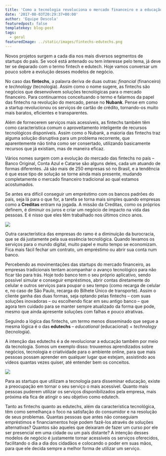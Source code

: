 ```yaml
---
title: 'Como a tecnologia revoluciona o mercado financeiro e a educação'
date: '2017-08-03T20:29:37+00:00'
author: 'Equipe Descola'
featuredpost: false
templatekey: blog-post
tags:
  - geral
featuredImage: ../static/images/fintechs-edutechs.png
---
```


Novos projetos surgem a cada dia nos mais diversos segmentos de startups do país. Se você está antenado ou tem interesse pelo tema, já deve ter se deparado com o termo fintech e edutech. Hoje vamos conversar um pouco sobre a evolução desses modelos de negócio.

No caso das **fintechs**, a palavra deriva de duas outras: _financial_ (financeiro) e _technology_ (tecnologia). Assim como o nome sugere, as fintechs são negócios que desenvolvem soluções tecnológicas para o mercado financeiro. Para continuarmos conceituando o termo e falarmos da papel das fintechs na revolução do mercado, pense no **Nubank**. Pense em como a startup revolucionou os serviços de cartão de crédito, tornando-os muito mais baratos, eficientes e transparentes.

Além de fornecerem serviços mais acessíveis, as fintechs também têm como característica comum o aproveitamento inteligente de recursos tecnológicos disponíveis. Assim como o Nubank, a maioria das fintechs traz alguma solução disruptiva para um problema recorrente, que aparentemente não tinha como ser consertado, utilizando basicamente recursos que já existiam, mas de maneira eficaz.

Vários nomes surgem com a evolução do mercado das fintechs no país – Banco Original, Conta Azul e Catarse são alguns deles, cada um atuando de formas diferentes. Já são mais de 250 empresas só no Brasil, e a tendência é que esse tipo de solução se torne ainda mais presente, mudando completamente o mercado financeiro tradicional ao qual estamos acostumados.

Se antes era difícil conseguir um empréstimo com os bancos padrões do país, seja lá para o que for, a tarefa se torna mais simples quando empresas como a **Creditas** entram na jogada. A missão da Creditas, como os próprios definem, é diminuir os juros e criar um negócio de impacto na vida das pessoas. E é nisso que eles têm trabalhado nos últimos cinco anos.

![](https://descola.org/drops/wp-content/uploads/2017/08/creditas3.png)

Outra característica das empresas do ramo é a diminuição da burocracia, que se dá justamente pela sua essência tecnológica. Quando levamos os serviços para o mundo digital, muito papel e muito tempo se economizam. Fica mais fácil fechar um contrato, um empréstimo ou abrir sua conta num banco.

Percebendo as movimentações das startups do mercado financeiro, as empresas tradicionais tentam acompanhar o avanço tecnológico para não ficar tão para trás. Hoje todo banco tem o seu próprio aplicativo, sendo possível simular e conseguir empréstimos, abrir contas diretamente do celular e outros serviços para poupar o seu tempo (como recarga de celular e, no caso de São Paulo, recarga do Bilhete Único de transporte). Assim o cliente ganha das duas formas, seja optando pelas fintechs – com suas soluções inovadoras – ou escolhendo ficar em seu antigo banco – que agora tem cuidado para se manter sempre atualizado da forma que pode, mesmo que ainda apresente soluções com falhas e pouco atrativas.

Seguindo a lógica das fintechs, um termo menos disseminado que segue a mesma lógica é o das **edutechs** – _educational_ (educacional) + _technology_ (tecnologia).

A intenção das edutechs é a de revolucionar a educação também por meio da tecnologia. Somos um exemplo disso: trouxemos aprendizados sobre negócios, tecnologia e criatividade para o ambiente online, para que mais pessoas possam aprender em qualquer lugar que estejam, assistindo aos vídeos quantas vezes quiser, até entender bem os conceitos.

![](https://descola.org/drops/wp-content/uploads/2017/08/curso-financiamento-1024x560.png)

Para as startups que utilizam a tecnologia para disseminar educação, existe a preocupação em tornar o seu serviço o mais acessível. Quanto mais pessoas puderem utilizar os serviços disponibilizados pela empresa, mais próxima ela fica de atingir o seu objetivo como edutech.

Tanto as fintechs quanto as edutechs, além da característica tecnológica, têm como semelhança o foco na satisfação do consumidor e na resolução de seus problemas. Quantas pessoas que antes não conseguiam empréstimos e financiamentos hoje podem fazê-los através de soluções alternativas? Quantos são aqueles que deixaram de fazer um curso por ele ser presencial em uma cidade ou um país distante? A intenção desses modelos de negócio é justamente tornar acessíveis os serviços oferecidos, facilitando o dia a dia dos cidadãos e colocando o poder em suas mãos, para que ele decida sempre a melhor forma de utilizar um serviço.
